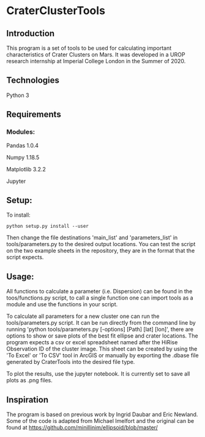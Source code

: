 # CraterClusterTools

## Introduction
This program is a set of tools to be used for calculating important characteristics of Crater Clusters on Mars. It was developed in a UROP research internship at Imperial College London in the Summer of 2020.

## Technologies
Python 3

## Requirements
### Modules:
Pandas 1.0.4

Numpy 1.18.5

Matplotlib 3.2.2

Jupyter

## Setup:
To install:
```
python setup.py install --user
```
Then change the file destinations 'main_list' and 'parameters_list' in tools/parameters.py to the desired output locations.
You can test the script on the two example sheets in the repository, they are in the format that the script expects.

## Usage:
All functions to calculate a parameter (i.e. Dispersion) can be found in the toos/functions.py script, to call a single function one can import tools as a module and use the functions in your script.

To calculate all parameters for a new cluster one can run the tools/parameters.py script. It can be run directly from the command line by running 'python tools/parameters.py [-options] [Path] [lat] [lon]', there are options to show or save plots of the best fit ellipse and crater locations. The program expects a csv or excel spreadsheet named after the HiRise Observation ID of the cluster image. This sheet can be created by using the 'To Excel' or 'To CSV' tool in ArcGIS or manually by exporting the .dbase file generated by CraterTools into the desired file type. 

To plot the results, use the jupyter notebook. It is currently set to save all plots as .png files.

## Inspiration
The program is based on previous work by Ingrid Daubar and Eric Newland.
Some of the code is adapted from Michael Imelfort and the original can be found at https://github.com/minillinim/ellipsoid/blob/master/
